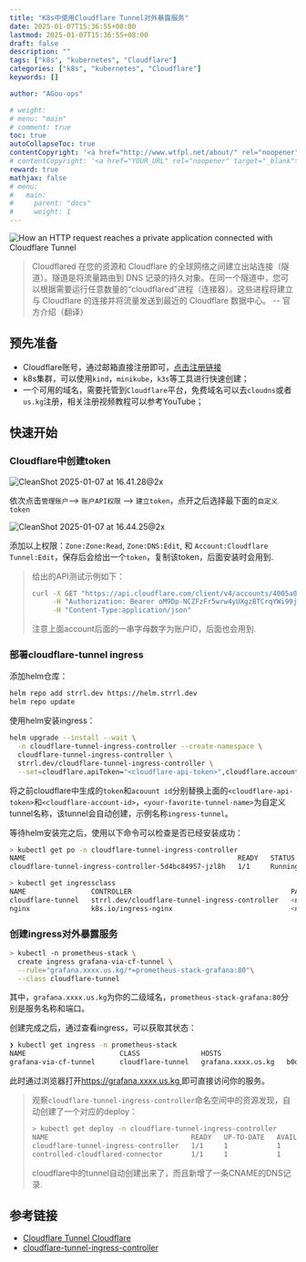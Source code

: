 ```yaml
---
title: "K8s中使用Cloudflare Tunnel对外暴露服务"
date: 2025-01-07T15:36:55+08:00
lastmod: 2025-01-07T15:36:55+08:00
draft: false
description: ""
tags: ["k8s", "kubernetes", "Cloudflare"]
categories: ["k8s", "kubernetes", "Cloudflare"]
keywords: []

author: "AGou-ops"

# weight:
# menu: "main"
# comment: true
toc: true
autoCollapseToc: true
contentCopyright: '<a href="http://www.wtfpl.net/about/" rel="noopener" target="_blank">WTFPL v2</a>'
# contentCopyright: '<a href="YOUR_URL" rel="noopener" target="_blank">See origin</a>'
reward: true
mathjax: false
# menu:
#   main:
#     parent: "docs"
#     weight: 1
---
```


![How an HTTP request reaches a private application connected with Cloudflare Tunnel](https://cdn.agou-ops.cn/blog-images/handshake.eh3a-Ml1_ZvgY0m.webp)

> Cloudflared 在您的资源和 Cloudflare 的全球网络之间建立出站连接（隧道）。隧道是将流量路由到 DNS 记录的持久对象。在同一个隧道中，您可以根据需要运行任意数量的“cloudflared”进程（连接器）。这些进程将建立与 Cloudflare 的连接并将流量发送到最近的 Cloudflare 数据中心。    -- 官方介绍（翻译）

<!--more-->

## 预先准备

- Cloudflare账号，通过邮箱直接注册即可，[点击注册链接](https://dash.cloudflare.com/sign-up)
- k8s集群，可以使用`kind`，`minikube`，`k3s`等工具进行快速创建；
- 一个可用的域名，需要托管到`Cloudflare`平台，免费域名可以去`cloudns`或者`us.kg`注册，相关注册视频教程可以参考YouTube；

## 快速开始

### Cloudflare中创建token

![CleanShot 2025-01-07 at 16.41.28@2x](https://cdn.agou-ops.cn/blog-images/CleanShot%202025-01-07%20at%2016.41.28%402x.png)

依次点击`管理账户`--> `账户API权限` --> `建立token`，点开之后选择最下面的`自定义token`

![CleanShot 2025-01-07 at 16.44.25@2x](https://cdn.agou-ops.cn/blog-images/CleanShot%202025-01-07%20at%2016.44.25%402x.png)

添加以上权限：`Zone:Zone:Read`, `Zone:DNS:Edit`, 和 `Account:Cloudflare Tunnel:Edit`，保存后会给出一个`token`，复制该token，后面安装时会用到.

> 给出的API测试示例如下：
>
> ```bash
> curl -X GET "https://api.cloudflare.com/client/v4/accounts/4005a043825c260305904a1c11eexxxx/tokens/verify" \
>      -H "Authorization: Bearer oM9Dp-NCZFzFr5wrw4yUXgzBTCrqYWi99jWxxxxx" \
>      -H "Content-Type:application/json"
> ```
>
> 注意上面account后面的一串字母数字为账户ID，后面也会用到.

### 部署cloudflare-tunnel ingress

添加helm仓库：

```bash
helm repo add strrl.dev https://helm.strrl.dev
helm repo update
```

使用helm安装ingress：

```bash
helm upgrade --install --wait \
  -n cloudflare-tunnel-ingress-controller --create-namespace \
  cloudflare-tunnel-ingress-controller \
  strrl.dev/cloudflare-tunnel-ingress-controller \
  --set=cloudflare.apiToken="<cloudflare-api-token>",cloudflare.accountId="<cloudflare-account-id>",cloudflare.tunnelName="<your-favorite-tunnel-name>" 
```

将之前cloudflare中生成的`token`和`acouunt id`分别替换上面的`<cloudflare-api-token>`和`<cloudflare-account-id>`，`<your-favorite-tunnel-name>`为自定义tunnel名称，该tunnel会自动创建，示例名称`ingress-tunnel`。

等待helm安装完之后，使用以下命令可以检查是否已经安装成功：

```bash
> kubectl get po -n cloudflare-tunnel-ingress-controller
NAME                                                    READY   STATUS    RESTARTS   AGE
cloudflare-tunnel-ingress-controller-5d4bc84957-jzl8h   1/1     Running   0          148m

> kubectl get ingressclass
NAME                CONTROLLER                                       PARAMETERS   AGE
cloudflare-tunnel   strrl.dev/cloudflare-tunnel-ingress-controller   <none>       147m
nginx               k8s.io/ingress-nginx                             <none>       15d
```

### 创建ingress对外暴露服务

```bash
> kubectl -n prometheus-stack \
  create ingress grafana-via-cf-tunnel \
  --rule="grafana.xxxx.us.kg/*=prometheus-stack-grafana:80"\
  --class cloudflare-tunnel
```

其中，`grafana.xxxx.us.kg`为你的二级域名，`prometheus-stack-grafana:80`分别是服务名称和端口。

创建完成之后，通过查看ingress，可以获取其状态：

```bash
❯ kubectl get ingress -n prometheus-stack
NAME                       CLASS               HOSTS                   ADDRESS                                                 PORTS   AGE
grafana-via-cf-tunnel      cloudflare-tunnel   grafana.xxxx.us.kg   b0d72de6-a176-41fc-bdaa-03e8d60e57f7.cfargotunnel.com   80      90m
```

此时通过浏览器打开[https://grafana.xxxx.us.kg ](https://grafana.xxxx.us.kg )即可直接访问你的服务。

> 观察`cloudflare-tunnel-ingress-controller`命名空间中的资源发现，自动创建了一个对应的deploy：
>
> ```bash
> > kubectl get deploy -n cloudflare-tunnel-ingress-controller
> NAME                                   READY   UP-TO-DATE   AVAILABLE   AGE
> cloudflare-tunnel-ingress-controller   1/1     1            1           153m
> controlled-cloudflared-connector       1/1     1            1           152m
> ```
>
> cloudflare中的tunnel自动创建出来了，而且新增了一条CNAME的DNS记录.

## 参考链接

- [Cloudflare Tunnel  Cloudflare](https://developers.cloudflare.com/cloudflare-one/connections/connect-networks/)
- [cloudflare-tunnel-ingress-controller](https://github.com/STRRL/cloudflare-tunnel-ingress-controller)
